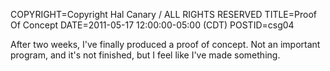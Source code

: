 COPYRIGHT=Copyright Hal Canary / ALL RIGHTS RESERVED
TITLE=Proof Of Concept
DATE=2011-05-17 12:00:00-05:00 (CDT)
POSTID=csg04

After two weeks, I've finally produced a proof of concept.  Not an important program, and it's not finished, but I feel like I've made something.

